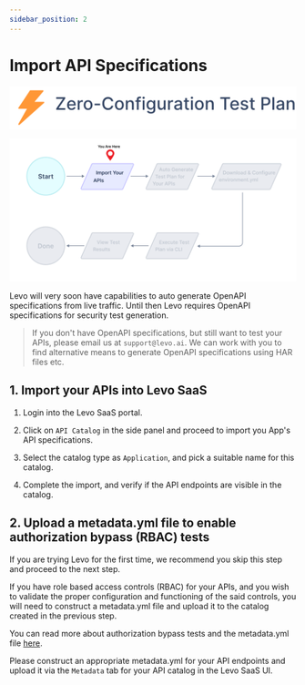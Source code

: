 ```yaml
---
sidebar_position: 2
---
```



# Import API Specifications
![](../../../assets/zero-conf-test-plan.svg)

![](../../../assets/zero-conf-flow-1.svg)

Levo will very soon have capabilities to auto generate OpenAPI specifications from live traffic.
Until then Levo requires OpenAPI specifications for security test generation.

> If you don't have OpenAPI specifications, but still want to test your APIs, please email us at `support@levo.ai`.
We can work with you to find alternative means to generate OpenAPI specifications using HAR files etc.

## 1. Import your APIs into Levo SaaS

1. Login into the Levo SaaS portal.

2. Click on `API Catalog` in the side panel and proceed to import you App's API specifications.

3. Select the catalog type as `Application`, and pick a suitable name for this catalog.

4. Complete the import, and verify if the API endpoints are visible in the catalog.

## 2. Upload a metadata.yml file to enable authorization bypass (RBAC) tests
If you are trying Levo for the first time, we recommend you skip this step and proceed to the next step.

If you have role based access controls (RBAC) for your APIs, and you wish to validate the proper configuration and functioning of the said controls, you will need to construct a metadata.yml file and upload it to the catalog created in the previous step.

You can read more about authorization bypass tests and the metadata.yml file [here](../../../concepts/api-catalog/metadata-yml.md).

Please construct an appropriate metadata.yml for your API endpoints and upload it via the `Metadata` tab for your API catalog in the Levo SaaS UI.

